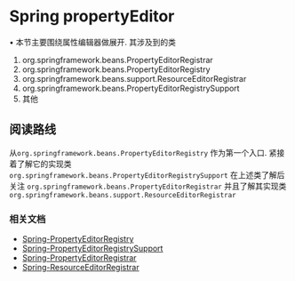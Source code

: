 <!--
  ~
  ~ Copyright 2020 HuiFer All rights reserved.
  ~
  ~ Licensed under the Apache License, Version 2.0 (the "License");
  ~ you may not use this file except in compliance with the License.
  ~ You may obtain a copy of the License at
  ~
  ~      http://www.apache.org/licenses/LICENSE-2.0
  ~
  ~ Unless required by applicable law or agreed to in writing, software
  ~ distributed under the License is distributed on an "AS IS" BASIS,
  ~ WITHOUT WARRANTIES OR CONDITIONS OF ANY KIND, either express or implied.
  ~ See the License for the specific language governing permissions and
  ~ limitations under the License.
  ~
  -->

# Spring propertyEditor
• 本节主要围绕属性编辑器做展开. 其涉及到的类
1. org.springframework.beans.PropertyEditorRegistrar
2. org.springframework.beans.PropertyEditorRegistry
3. org.springframework.beans.support.ResourceEditorRegistrar
4. org.springframework.beans.PropertyEditorRegistrySupport
5. 其他
## 阅读路线
从`org.springframework.beans.PropertyEditorRegistry` 作为第一个入口. 
紧接着了解它的实现类`org.springframework.beans.PropertyEditorRegistrySupport`
在上述类了解后关注 `org.springframework.beans.PropertyEditorRegistrar` 并且了解其实现类 `org.springframework.beans.support.ResourceEditorRegistrar`
### 相关文档

- [Spring-PropertyEditorRegistry](/docs/beans/propertyEditor/Spring-PropertyEditorRegistry.md)
- [Spring-PropertyEditorRegistrySupport](/docs/beans/propertyEditor/Spring-PropertyEditorRegistrySupport.md)
- [Spring-PropertyEditorRegistrar](/docs/beans/propertyEditor/Spring-PropertyEditorRegistrar.md)
- [Spring-ResourceEditorRegistrar](/docs/beans/propertyEditor/Spring-ResourceEditorRegistrar.md)
